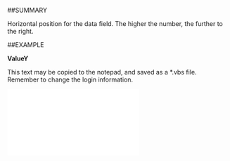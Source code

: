 

##SUMMARY

Horizontal position for the data field. The higher the number, the further to the right.


##EXAMPLE

**ValueY**

This text may be copied to the notepad, and saved as a *.vbs file. Remember to change the login information.

![](../../Examples/vbs/SOUdefField.ValueY.vbs.txt)






